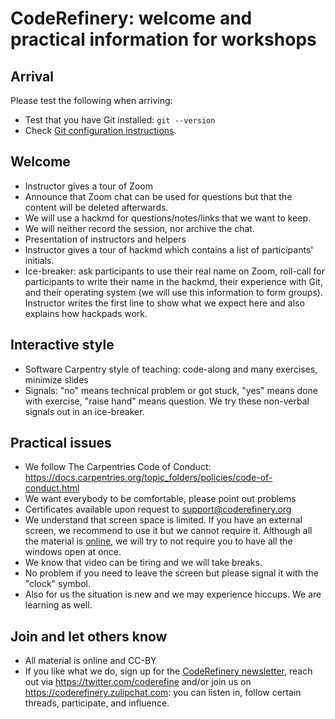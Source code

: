 

# CodeRefinery: welcome and practical information for workshops

## Arrival

Please test the following when arriving:

- Test that you have Git installed: `git --version`
- Check [Git configuration instructions](https://coderefinery.github.io/git-refresher/01-setup/#configuring-git).


## Welcome

- Instructor gives a tour of Zoom
- Announce that Zoom chat can be used for questions but that the content will
  be deleted afterwards.
- We will use a hackmd for questions/notes/links that we want to keep.
- We will neither record the session, nor archive the chat.
- Presentation of instructors and helpers
- Instructor gives a tour of hackmd which contains a list of participants' initials.
- Ice-breaker: ask participants to use their real name on Zoom,
  roll-call for participants to write their name in the hackmd,
  their experience with Git, and their operating system (we will use this information to form groups).
  Instructor writes the first line to show what we
  expect here and also explains how hackpads work.


## Interactive style

- Software Carpentry style of teaching: code-along and many exercises, minimize slides
- Signals: "no" means technical problem or got stuck, "yes" means done with exercise, "raise hand" means question.
  We try these non-verbal signals out in an ice-breaker.


## Practical issues

- We follow The Carpentries Code of Conduct: https://docs.carpentries.org/topic_folders/policies/code-of-conduct.html
- We want everybody to be comfortable, please point out problems
- Certificates available upon request to support@coderefinery.org
- We understand that screen space is limited. If you have an external screen,
  we recommend to use it but we cannot require it. Although all the material is
  [online](https://coderefinery.org/lessons/), we will
  try to not require you to have all the windows open at once.
- We know that video can be tiring and we will take breaks.
- No problem if you need to leave the screen but please signal it with the "clock" symbol.
- Also for us the situation is new and we may experience hiccups. We are learning as well.


## Join and let others know

- All material is online and CC-BY
- If you like what we do, sign up for the [CodeRefinery newsletter](https://coderefinery.org/), reach out via https://twitter.com/coderefine and/or
  join us on https://coderefinery.zulipchat.com: you can listen in, follow
  certain threads, participate, and influence.
